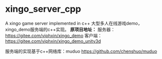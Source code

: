 # xingo_server_cpp
A xingo game server implemented in c++
大型多人在线游戏demo，xingo_demo服务端的c++实现。
**原项目地址：**
服务器：https://gitee.com/viphxin/xingo_demo
客户端：https://gitee.com/viphxin/xingo_demo_unity3d

服务端的实现基于c++网络库：muduo
https://github.com/chenshuo/muduo


